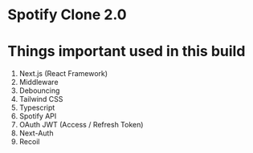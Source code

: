 # Spotify Clone 2.0

# Things important used in this build
1. Next.js (React Framework)
2. Middleware
3. Debouncing
4. Tailwind CSS
5. Typescript
6. Spotify API
7. OAuth JWT (Access / Refresh Token)
8. Next-Auth
9. Recoil